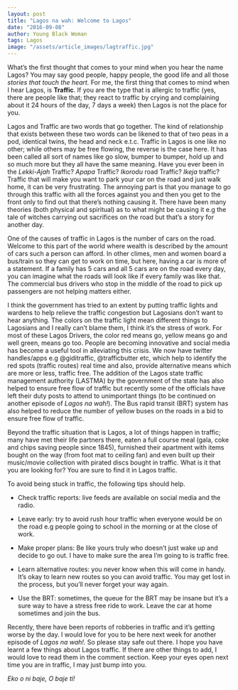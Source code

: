 ```yaml
---
layout: post
title: "Lagos na wah: Welcome to Lagos"
date: "2016-09-08"
author: Young Black Woman
tags: Lagos
image: "/assets/article_images/lagtraffic.jpg"
---
```


What’s the first thought that comes to your mind when you hear the name Lagos? You may say good people, happy people, the good life and all those *stories that touch the heart.* For me, the first thing that comes to mind when I hear Lagos, is **Traffic**. If you are the type that is allergic to traffic (yes, there are people like that; they react to traffic by crying and complaining about it 24 hours of the day, 7 days a week) then Lagos is not the place for you.

Lagos and Traffic are two words that go together. The kind of relationship that exists between these two words can be likened to that of two peas in a pod, identical twins, the head and neck e.t.c. Traffic in Lagos is one like no other; while others may be free flowing, the reverse is the case here. It has been called all sort of names like go slow, bumper to bumper, hold up and so much more but they all have the same meaning. Have you ever been in the *Lekki-Ajah* Traffic? *Apapa* Traffic? *Ikorodu* road Traffic? *Ikeja* traffic? Traffic that will make you want to park your car on the road and just walk home, it can be very frustrating. The annoying part is that you manage to go through this traffic with all the forces against you and then you get to the front only to find out that there’s nothing causing it. There have been many theories (both physical and spiritual) as to what might be causing it e.g the tale of witches carrying out sacrifices on the road but that’s a story for another day.

One of the causes of traffic in Lagos is the number of cars on the road. Welcome to this part of the world where wealth is described by the amount of cars such a person can afford. In other climes, men and women board a bus/train so they can get to work on time, but here, having a car is more of a statement. If a family has 5 cars and all 5 cars are on the road every day, you can imagine what the roads will look like if every family was like that. The commercial bus drivers who stop in the middle of the road to pick up passengers are not helping matters either.

I think the government has tried to an extent by putting traffic lights and wardens to help relieve the traffic congestion but Lagosians don’t want to hear anything. The colors on the traffic light mean different things to Lagosians and I really can’t blame them, I think it’s the stress of work. For most of these Lagos Drivers, the color red means go, yellow means go and well green, means go too. People are becoming innovative and social media has become a useful tool in alleviating this crisis. We now have twitter handles/apps e.g @giditraffic, @trafficbutter etc, which help to identify the red spots (traffic routes) real time and also, provide alternative means which are more or less, traffic free. The addition of the Lagos state traffic management authority (LASTMA) by the government of the state has also helped to ensure free flow of traffic but recently some of the officials have left their duty posts to attend to unimportant things (to be continued on another episode of *Lagos na wah!*). The Bus rapid transit (BRT) system has also helped to reduce the number of yellow buses on the roads in a bid to ensure free flow of traffic.

Beyond the traffic situation that is Lagos, a lot of things happen in traffic; many have met their life partners there, eaten a full course meal (gala, coke and chips saving people since 1845), furnished their apartment with items bought on the way (from foot mat to ceiling fan) and even built up their music/movie collection with pirated discs bought in traffic. What is it that you are looking for? You are sure to find it in Lagos traffic.

To avoid being stuck in traffic, the following tips should help.
* Check traffic reports: live feeds are available on social media and the radio.

* Leave early: try to avoid rush hour traffic when everyone would be on the road e.g people going to school in the morning or at the close of work.

* Make proper plans: Be like yours truly who doesn’t just wake up and decide to go out. I have to make sure the area I’m going to is traffic free.

* Learn alternative routes: you never know when this will come in handy. It’s okay to learn new routes so you can avoid traffic. You may get lost in the process, but you’ll never forget your way again.

* Use the BRT: sometimes, the queue for the BRT may be insane but it’s a sure way to have a stress free ride to work. Leave the car at home sometimes and join the bus.

Recently, there have been reports of robberies in traffic and it’s getting worse by the day. I would love for you to be here next week for another episode of *Lagos na wah!.* So please stay safe out there. I hope you have learnt a few things about Lagos traffic. If there are other things to add, I would love to read them in the comment section. Keep your eyes open next time you are in traffic, I may just bump into you.

*Eko o ni baje, O baje ti!*
